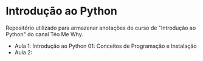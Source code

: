 # Introdução ao Python

Repositório utilizado para armazenar anotações do curso de "Introdução ao Python" do canal Téo Me Why.

- Aula 1: Introdução ao Python 01: Conceitos de Programação e Instalação  
- Aula 2: 